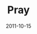 ---
layout: message
category: message
series: "The Strong Challenge"
title: "Pray"
date: 2011-10-15
program-description: "Program&#58; Strong Challenge Week 2 - Pray "
program: "http://www.crossroads.net/players/media/hq/10_15-16_11STRONGProgram.pdf"
program-title: "Pray"
video-description: "When we pray, we open ourselves up to life-changing conversations with God. Prayer is meant to be more than an emergency flare to heaven in our times of need—it’s designed for us to connect with God on a real, intimate, everyday basis."
video-title: "Pray"
video: "https://s3.amazonaws.com/crossroadsvideomessages/strong02.mp4"
audio-description: "When we pray, we open ourselves up to life-changing conversations with God. Prayer is meant to be more than an emergency flare to heaven in our times of need—it’s designed for us to connect with God on a real, intimate, everyday basis."
audio: "http://www.crossroads.net/players/media/hq/strong02.mp3"
audio-title: "Pray"
audio-duration: "40&#58;50"
---